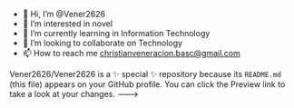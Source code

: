 - 👋 Hi, I’m @Vener2626
- 👀 I’m interested in novel
- 🌱 I’m currently learning in Information Technology
- 💞️ I’m looking to collaborate on Technology
- 📫 How to reach me christianveneracion.basc@gmail.com

Vener2626/Vener2626 is a ✨ special ✨ repository because its `README.md` (this file) appears on your GitHub profile.
You can click the Preview link to take a look at your changes.
--->
